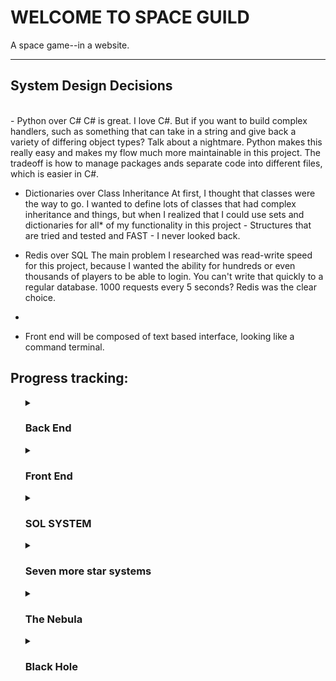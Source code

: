 <h1>WELCOME TO SPACE GUILD</h1>  
A space game--in a website.
<hr>
<h2>System Design Decisions</h2><br>
- Python over C#
<tab>C# is great. I love C#. But if you want to build complex handlers, such as something that can take in a string and give back a variety of differing object types? Talk about a nightmare. Python makes this really easy and makes my flow much more maintainable in this project. The tradeoff is how to manage packages ands separate code into different files, which is easier in C#.

- Dictionaries over Class Inheritance
<tab>At first, I thought that classes were the way to go. I wanted to define lots of classes that had complex inheritance and things, but when I realized that I could use sets and dictionaries for all* of my functionality in this project - Structures that are tried and tested and FAST - I never looked back.

- Redis over SQL
<tab>The main problem I researched was read-write speed for this project, because I wanted the ability for hundreds or even thousands of players to be able to login. You can't write that quickly to a regular database. 1000 requests every 5 seconds? Redis was the clear choice.

- 

- Front end will be composed of text based interface, looking like a command terminal.

<h2>Progress tracking:</h2>  
<ul>
<details>
    <summary><h3>Back End</h3></summary>
    <ul>
      <li>[ ] Ship statistics based on components? </li>
      <li>[X] Ship components</li>
      <li>[ ] Login System / token generation</li>
      <li>[ ] Logging <ul>
        <li>[ ] in region 'subscriber' pattern</li>
        <li>[ ] per ship log - messages and purely front-end added ship notifications (travel, damage, scanned, etc).</li>
        </ul>
      </li>
      <li>[ ] Station Shipyards/Vendor</li>
      <li>[ ] Anomalies (random events <s>at travel</s>)</li>
  </ul>
  </details>

  <details>
    <summary><h3>Front End</h3></summary>
    <ul>
      <li>[ ] Landing Page</li>
      <li>[ ] Login Page</li>
      <li>[ ] Game Page</li>
    </ul>
  </details>

  <details>
  <summary><h3>SOL SYSTEM</h3></summary>
    <ul>
      <li>[ ] POLITICS AND FACTION BUILDING</li>
      <li>[ ] Earth <ul>
        <li>[ ] Earth Orbit</li>
        <li>[ ] Earth Ground Station Zero</li>
        <li>[ ] Earth Orbital Station Zero</li>
        <li>[ ] Moon Orbit</li>
        <li>[ ] Moon Ground Station</li>
      </ul>
        <br>
      </li>
      <li>[ ] Sun Orbital</li>
        <br>
      <li>[ ] SOL -> ALPHA warp Gate orbital</li>
        <br>
      <li>[ ] Venus <ul>
        <li>[ ] Venus Orbit</li>
        <li>[ ] Venus Ground Station Zero</li>
        <li>[ ] Venus Orbital Station Zero</li>
      </ul>
        <br>
      </li>
      <li>[ ] Mars <ul>
        <li>[ ] Mars Orbit</li>
        <li>[ ] Mars Ground Station Zero</li>
        <li>[ ] Mars Orbital Station Zero</li>
        <li>[ ] Mars Moon 1 Ground Station</li>
        <li>[ ] Mars Moon 2 Ground Station</li>
       </ul>
      </li>
        <br>
      <li>[ ] Mercury <ul>
        <li>[ ] Mercury Orbit</li>
        <li>[ ] Mercury Ground Station</li>
       </ul>
      </li>
        <br>
      <li>[ ] Asteroid Belt <ul>
        <li>[ ] Belt Region 1 orbit <ul> 
          <li>[ ] Belt 1 Station</li>
        </ul>
        </li>
        <li>[ ] Belt Region 2 orbit <ul> 
          <li>[ ] Belt 2 Station</li>
        </ul>
        </li><li>[ ] Belt Region 3 orbit <ul> 
          <li>[ ] Belt 3 Station</li>
        </ul>
        </li>
       </ul>
      </li>
        <br>
      <li>[ ] Jupiter <ul>
        <li>[ ] Jupiter Orbit</li>
        <li>[ ] Jupiter Atmosphere Station 'Thunder Station'</li>
        <li>[ ] IO station</li>
       </ul>
      </li>   
        <br>
      <li>[ ] Saturn <ul>
        <li>[ ] Saturn Orbit</li>
        <li>[ ] Saturn Atmosphere Station 'Cloud Station'</li>
        <li>[ ] Ring station 1</li>
        <li>[ ] Ring station 2</li>
       </ul>
      </li>
        <br>
      <li>[ ] Uranus <ul>
        <li>[ ] Uranus Orbit</li>
        <li>[ ] Uranus Orbital Station</li>
        <li>[ ] Uranus Atmosphere station</li>
        </ul>
      </li>
        <br>
      <li>[ ] Kyper Regions <ul>
        <li>[ ] Kyper Region 1 Orbit + Station</li>
        <li>[ ] Kyper Region 2 Orbit + Station</li>
        <li>[ ] Kyper Region 3 Orbit + Station</li>
        <li>[ ] Kyper Region 4 Orbit + Station</li>
        </ul>
      </li>
      <li>[ ] built in code?</li> 
    </ul>
  </details>

  <details>
    <summary><h3>Seven more star systems</h3></summary>
    <ul>
      <li>[ ] Outer System 1 - <ul>
      <details>
        Science and research. <br> 
        **System composition in order inmost to outmost:**  <br>
        Binary star system.  <br>
        Close Gas Giant.  <br>
        Asteroid belt.  <br>
        Shattered planet w/ Orbital station and Deadly Ground Resource Gather site.  <br>
        Asteroid belt.  <br>
        Shattered planet w/ Oribital station and two Dangerous Ground Resource Gather sites.  <br>
        Synthetic planet w/ 2 Orbital stations and a Ground station.  <br>
        **Politics**  <br>
        A system of researchers using high-risk, high-reward scavengers to gather research materials from the shattered planets. All under the command of a few powerful barons trying to increase their wealth with SCIENCE!<br>
        **Warp Gate Connections:**<br>
        Synthetic planet orbital gates -> Nebula Gates  <br>
        Binary Star gates -> SOL  <br>
        Binary Star gates -> Black Hole  <br>
      </details>
        <li>[X] POLITICS AND FACTION BUILDING</li>
        <li>[X] gates?</li>
        <li>[X] planets</li>
        <li>[X] stations</li>
        <li>[ ] built in code?</li> 
        </ul>
      </li>
      <li>[ ] Outer System 2 - Empire<ul>
        <li>[ ] POLITICS AND FACTION BUILDING</li>
        <li>[ ] gates?</li>
        <li>[ ] planets</li>
        <li>[ ] stations</li>
        <li>[ ] built in code?</li> 
      </ul></li>
      <li>[ ] Outer System 3<ul>
        <li>[ ] POLITICS AND FACTION BUILDING</li>
        <li>[ ] gates?</li>
        <li>[ ] planets</li>
        <li>[ ] stations</li>
        <li>[ ] built in code?</li> 
      </ul></li>
      <li>[ ] Outer System 4<ul>
        <li>[ ] POLITICS AND FACTION BUILDING</li>
        <li>[ ] gates?</li>
        <li>[ ] planets</li>
        <li>[ ] stations</li>
        <li>[ ] built in code?</li> 
      </ul></li>
      <li>[ ] Outer System 5<ul>
        <li>[ ] POLITICS AND FACTION BUILDING</li>
        <li>[ ] gates?</li>
        <li>[ ] planets</li>
        <li>[ ] stations</li>
        <li>[ ] built in code?</li> 
      </ul></li>
      <li>[ ] Outer System 6<ul>
        <li>[ ] POLITICS AND FACTION BUILDING</li>
        <li>[ ] gates?</li>
        <li>[ ] planets</li>
        <li>[ ] stations</li>
        <li>[ ] built in code?</li> 
      </ul></li>
      <li>[ ] Outer System 7 - Zealots <ul>
        <li>[ ] POLITICS AND FACTION BUILDING</li>
        <li>[ ] gates?</li>
        <li>[ ] planets</li>
        <li>[ ] stations</li>
        <li>[ ] built in code?</li> 
      </ul></li>
    </ul>
  </details>
  <details>
    <summary><h3>The Nebula</h3></summary>
    <ul>
      <li>[ ] Gate/Teleporter/Warp orbit</li>
      <li>[ ] Storm Region</li>
      <li>[ ] Asteroid Fields</li>
      <li>[ ] Nebula Station 1</li>
      <li>[ ] Nebula Station 2</li>
      <li>[ ] built in code?</li> 
    </ul>
  </details>
  <details>
    <summary><h3>Black Hole</h3></summary>
    <ul>
      <li>[ ] Gate/Teleporter/Warp orbit</li>
      <li>[ ] Black Hole Orbit</li>
      <li>[ ] built in code?</li> 
    </ul>
  </details>
  <br>
</ul>

